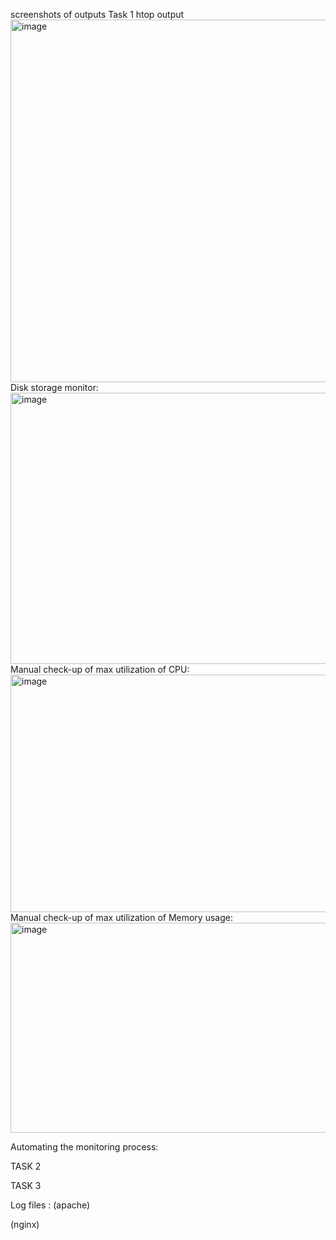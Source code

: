 screenshots of outputs
Task 1
htop output
<img width="781" height="580" alt="image" src="https://github.com/user-attachments/assets/e4883eeb-8c34-4294-95d3-27d769465d1b" />
Disk storage monitor:
<img width="942" height="434" alt="image" src="https://github.com/user-attachments/assets/404a267b-7bab-4cbd-aec0-ee619b5442dd" />
Manual check-up of max utilization of CPU:
<img width="589" height="380" alt="image" src="https://github.com/user-attachments/assets/5c4ebd57-a525-49d9-8a14-ce5a36c6e923" />
Manual check-up of max utilization of Memory usage:
<img width="824" height="336" alt="image" src="https://github.com/user-attachments/assets/342629b4-a583-45d9-971f-84e8340197d3" />

Automating the monitoring process:
 


 

 

TASK 2
 

 

 

 




TASK 3
 
 
 


 


 



 

 


 

 

Log files :
(apache)
 
(nginx)
 















































